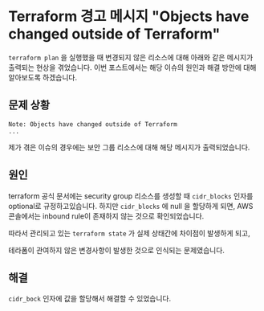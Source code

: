 # Terraform 경고 메시지 "Objects have changed outside of Terraform"

`terraform plan` 을 실행했을 때 변경되지 않은 리소스에 대해 아래와 같은 메시지가 출력되는 현상을 겪었습니다. 이번 포스트에서는 해당 이슈의 원인과 해결 방안에 대해 알아보도록 하겠습니다.
<!--more-->

## 문제 상황

```text
Note: Objects have changed outside of Terraform
...
```

제가 겪은 이슈의 경우에는 보안 그룹 리소스에 대해 해당 메시지가 출력되었습니다.

## 원인

terraform 공식 문서에는 security group 리소스를 생성할 때 `cidr_blocks` 인자를 optional로 규정하고있습니다. 하지만 `cidr_blocks` 에 null 을 할당하게 되면, AWS 콘솔에서는 inbound rule이 존재하지 않는 것으로 확인되었습니다.

따라서 관리되고 있는 `terraform state` 가 실제 상태간에 차이점이 발생하게 되고,

테라폼이 관여하지 않은 변경사항이 발생한 것으로 인식되는 문제였습니다.

## 해결

`cidr_bock` 인자에 값을 할당해서 해결할 수 있었습니다.

